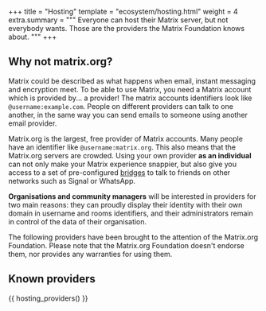 +++
title = "Hosting"
template = "ecosystem/hosting.html"
weight = 4
extra.summary = """
Everyone can host their Matrix server, but not everybody wants. Those are the
providers the Matrix Foundation knows about.
"""
+++

## Why not matrix.org?

Matrix could be described as what happens when email, instant messaging and
encryption meet. To be able to use Matrix, you need a Matrix account which is
provided by... a provider! The matrix accounts identifiers look like
`@username:example.com`. People on different providers can talk to one another,
in the same way you can send emails to someone using another email provider.

Matrix.org is the largest, free provider of Matrix accounts. Many people have an
identifier like `@username:matrix.org`. This also means that the Matrix.org
servers are crowded. Using your own provider **as an individual** can not only
make your Matrix experience snappier, but also give you access to a set of
pre-configured [bridges](#) to talk to friends on other networks such as Signal
or WhatsApp.

**Organisations and community managers** will be interested in providers for two
main reasons: they can proudly display their identity with their own domain
in username and rooms identifiers, and their administrators remain in control
of the data of their organisation.

The following providers have been brought to the attention of the Matrix.org
Foundation. Please note that the Matrix.org Foundation doesn't endorse them,
nor provides any warranties for using them.

## Known providers

{{ hosting_providers() }}
